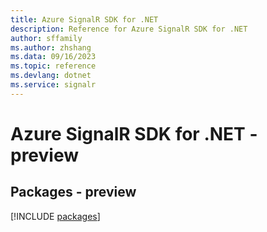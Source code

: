```yaml
---
title: Azure SignalR SDK for .NET
description: Reference for Azure SignalR SDK for .NET
author: sffamily
ms.author: zhshang
ms.data: 09/16/2023
ms.topic: reference
ms.devlang: dotnet
ms.service: signalr
---
```

# Azure SignalR SDK for .NET - preview
## Packages - preview
[!INCLUDE [packages](signalr-index.md)]